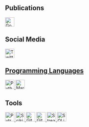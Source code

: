 
## Publications
<a href="https://scholar.google.com/citations?user=vgd87pEAAAAJ&hl=en" target="_blank"> <img src="https://img.shields.io/badge/Google Scholar-282C34?logo=google-scholar&logoColor=4D90FE" alt="Google Scholar logo" title="Google Scholar" height="30" /> </a>

## Social Media
<p align="left"> <a href="https://twitter.com/mhdamrollahi" target="_blank"> <img src="https://img.shields.io/badge/Twitter-282C34?logo=twitter" alt="Twitter logo" title="Twitter" height="30" />

##  Programming Languages

<a href="https://python.org/" target="_blank"> <img src="https://img.shields.io/badge/Python-282C34?logo=Python&logoColor=2BA1B9" alt="Python logo" title="Python" height="30" /> </a>
<a href="https://www.markdownguide.org/cheat-sheet/" target="_blank"> <img src="https://img.shields.io/badge/Markdown-282C34?logo=markdown&logoColor=93C6F4" alt="Markdown logo" title="Markdown" height="30" /> </a>

## Tools

<a href="https://pyotrch.org/" target="_blank"> <img src="https://img.shields.io/badge/Pytorch-282C34?logo=pytorch&style=flat" alt="Pytroch logo" title="Pytorch" height="30" /> </a>
<a href="https://sklearn.org/" target="_blank"> <img src="https://img.shields.io/badge/Scikit Learn-282C34?logo=scikit-learn" alt="ScikitLearn logo" title="Scikit Learn" height="30" /> </a> 
<a href="https://git-scm.com/" target="_blank"> <img src="https://img.shields.io/badge/Git-282C34?logo=git" alt="Git logo" title="Git" height="30" /> </a>
<a href="https://github.com/" target="_blank"> <img src="https://img.shields.io/badge/GitHub-282C34?logo=github" alt="GitHub logo" title="GitHub" height="30" /> </a>
<a href="https://streamlit.io/" target="_blank"> <img src="https://img.shields.io/badge/Streamlit-282C34?logo=streamlit" alt="Streamlit logo" title="Heroku" height="30" /> </a>
<a href="https://www.sqlite.org/" target="_blank"> <img src="https://img.shields.io/badge/SQLite-282C34?logo=sqlite&logoColor=64AEDC" alt="SQLite logo" title="SQLite" height="30"/> </a>
